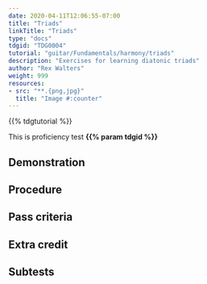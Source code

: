 ```yaml
---
date: 2020-04-11T12:06:55-07:00
title: "Triads"
linkTitle: "Triads"
type: "docs"
tdgid: "TDG0004"
tutorial: "guitar/Fundamentals/harmony/triads"
description: "Exercises for learning diatonic triads"
author: "Rex Walters"
weight: 999
resources:
- src: "**.{png,jpg}"
  title: "Image #:counter"
---
```


{{% tdgtutorial %}}

This is proficiency test **{{% param tdgid %}}**


## Demonstration

## Procedure

## Pass criteria

## Extra credit

## Subtests
